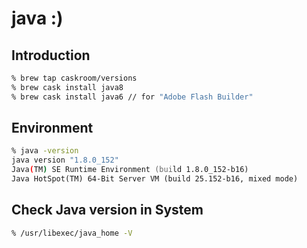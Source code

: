 java :)
========

Introduction
--------

```zsh
% brew tap caskroom/versions
% brew cask install java8
% brew cask install java6 // for "Adobe Flash Builder"
```

Environment
--------

```zsh
% java -version
java version "1.8.0_152"
Java(TM) SE Runtime Environment (build 1.8.0_152-b16)
Java HotSpot(TM) 64-Bit Server VM (build 25.152-b16, mixed mode)
```

Check Java version in System
--------

```zsh
% /usr/libexec/java_home -V
```
